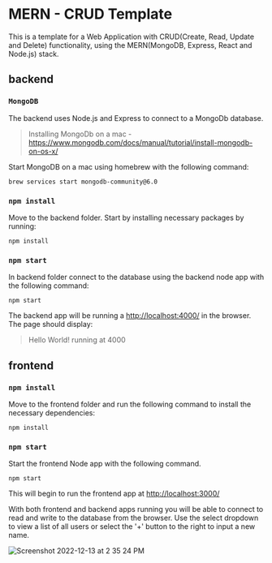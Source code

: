 # MERN - CRUD Template
This is a template for a Web Application with CRUD(Create, Read, Update and Delete) functionality, using the MERN(MongoDB, Express, React and Node.js) stack.

## backend
### `MongoDB`
The backend uses Node.js and Express to connect to a MongoDb database. 

> Installing MongoDb on a mac - https://www.mongodb.com/docs/manual/tutorial/install-mongodb-on-os-x/

Start MongoDB on a mac using homebrew with the following command:
```
brew services start mongodb-community@6.0
```

### `npm install`
Move to the backend folder.
Start by installing necessary packages by running:
```
npm install
```

### `npm start`
In backend folder connect to the database using the backend node app with the following command:
```
npm start
```

The backend app will be running a [http://localhost:4000/](http://localhost:4000/) in the browser.
The page should display:
> Hello World! running at 4000

## frontend
### `npm install`
Move to the frontend folder and run the following command to install the necessary dependencies:
```
npm install
```


### `npm start`
Start the frontend Node app with the following command. 
```
npm start
```
This will begin to run the frontend app at [http://localhost:3000/](http://localhost:3000/)

With both frontend and backend apps running you will be able to connect to read and write to the database from the browser. Use the select dropdown to view a list of all users or select the '+' button to the right to input a new name. 

![Screenshot 2022-12-13 at 2 35 24 PM](https://user-images.githubusercontent.com/116185710/207428318-a03746cb-642e-42d4-8da0-eccc25c3770d.png)
